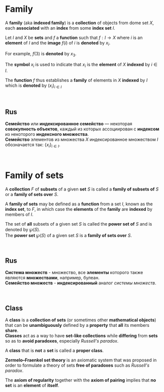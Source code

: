 # Family
A **family** (aka **indexed family**) is a **collection** of objects from dome set $`X`$, each **associated** with an **index** from some **index set** $`I`$.<br>

Let $`I`$ and $`X`$ be **sets** and $`f`$ a **function** such that $`f: I \longrightarrow X`$ where $`i`$ is an **element** of $`I`$ and the **image** $`f(i)`$ of $`i`$ is **denoted** by $`x_{i}`$.<br>

For example, $`f(3)`$ is **denoted** by $`x_{3}`$.<br>

The **symbol** $`x_{i}`$ is used to indicate that $`x_{i}`$ is the **element** of $`X`$ **indexed** by $`i\in I`$.<br>

The **function** $`f`$ thus establishes a **family** of elements in 
$`X`$ **indexed** by $`I`$ which is **denoted** by $`\left(x_{i}\right)_{i\in I}`$

<br>

## Rus
**Семейство** или **индексированное семейство** — некоторая **совокупность объектов**, каждый из которых ассоциирован с **индексом** из некоторого **индексного множества**.<br>
**Cемейство** элементов из множества $`X`$ индексированное множеством $`I`$ обозначается так: $`\{x_{i}\}_{i\in I}`$.<br>

<br>

# Family of sets
A **collection** $`F`$ of **subsets** of a given **set** $`S`$ is called a **family of subsets of** $`S`$ or a **family of sets over** $`S`$.<br>

A **family of sets** may be defined as a **function** from a set $`I`$, known as the **index set**, to $`F`$, in which case the **elements** of the **family** are **indexed** by members of $`I`$.<br>

The set of **all** subsets of a given set $`S`$ is called the **power set of** $`S`$ and is denoted by $`\wp (S)`$.<br>
The **power set** $`\wp (S)`$ of a given set $`S`$ is a **family of sets over** $`S`$.<br>

<br>

## Rus
**Система множеств** - множество, все **элементы** которого также являются **множествами**, например, булеан.<br>
**Семейство множеств** - **индексированный** аналог *системы множеств*.<br>

<br>

## Class
A **class** is a **collection of sets** (or sometimes other **mathematical objects**) that can be **unambiguously** defined by a **property** that **all** its members **share**.<br>
**Classes** act as a way to have **set-like collections** while **differing** from **sets** so as to **avoid paradoxes**, especially *Russell's paradox*.<br>

A **class** that is **not** a **set** is called a **proper class**.<br>

**Zermelo–Fraenkel set theory** is an axiomatic system that was proposed in order to formulate a theory of sets **free of paradoxes** such as *Russell's paradox*.<br>

The **axiom of regularity** together with the **axiom of pairing** implies that **no set** is an **element** of **itself**.<br>